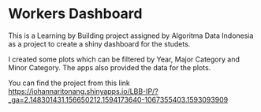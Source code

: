 # Workers Dashboard

This is a Learning by Building project assigned by Algoritma Data Indonesia as a project to create a shiny dashboard for the studets.

I created some plots which can be filtered by Year, Major Category and Minor Category. The apps also provided the data for the plots.

You can find the project from this link https://johannaritonang.shinyapps.io/LBB-IP/?_ga=2.148301431.156650212.1594173640-1067355403.1593093909
